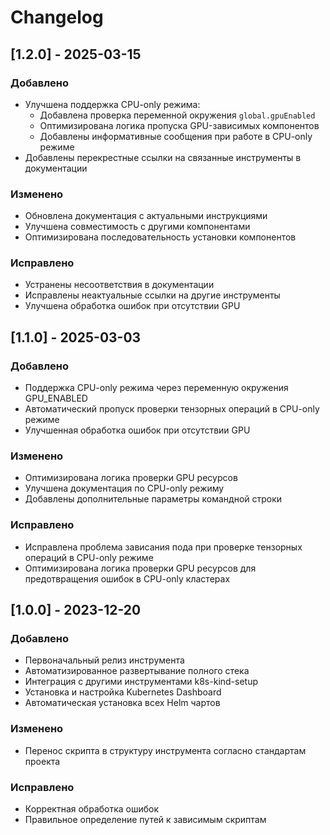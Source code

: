 # Changelog

## [1.2.0] - 2025-03-15
### Добавлено
- Улучшена поддержка CPU-only режима:
  - Добавлена проверка переменной окружения `global.gpuEnabled`
  - Оптимизирована логика пропуска GPU-зависимых компонентов
  - Добавлены информативные сообщения при работе в CPU-only режиме
- Добавлены перекрестные ссылки на связанные инструменты в документации

### Изменено
- Обновлена документация с актуальными инструкциями
- Улучшена совместимость с другими компонентами
- Оптимизирована последовательность установки компонентов

### Исправлено
- Устранены несоответствия в документации
- Исправлены неактуальные ссылки на другие инструменты
- Улучшена обработка ошибок при отсутствии GPU

## [1.1.0] - 2025-03-03
### Добавлено
- Поддержка CPU-only режима через переменную окружения GPU_ENABLED
- Автоматический пропуск проверки тензорных операций в CPU-only режиме
- Улучшенная обработка ошибок при отсутствии GPU

### Изменено
- Оптимизирована логика проверки GPU ресурсов
- Улучшена документация по CPU-only режиму
- Добавлены дополнительные параметры командной строки

### Исправлено
- Исправлена проблема зависания пода при проверке тензорных операций в CPU-only режиме
- Оптимизирована логика проверки GPU ресурсов для предотвращения ошибок в CPU-only кластерах

## [1.0.0] - 2023-12-20
### Добавлено
- Первоначальный релиз инструмента
- Автоматизированное развертывание полного стека
- Интеграция с другими инструментами k8s-kind-setup
- Установка и настройка Kubernetes Dashboard
- Автоматическая установка всех Helm чартов

### Изменено
- Перенос скрипта в структуру инструмента согласно стандартам проекта

### Исправлено
- Корректная обработка ошибок
- Правильное определение путей к зависимым скриптам